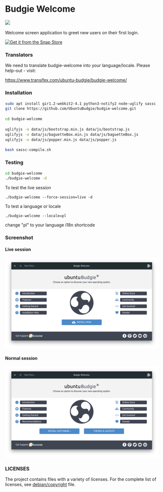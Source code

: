Budgie Welcome
==============

[![](https://opencollective.com/ubuntubudgie/tiers/backer.svg?avatarHeight=96)](https://opencollective.com/ubuntubudgie)

Welcome screen application to greet new users on their first login.

[![Get it from the Snap Store](https://snapcraft.io/static/images/badges/en/snap-store-white.svg)](https://snapcraft.io/ubuntu-budgie-welcome)

### Translators

We need to translate budgie-welcome into your language/locale.  Please
help-out - visit:

https://www.transifex.com/ubuntu-budgie/budgie-welcome/

### Installation

```sh
sudo apt install gir1.2-webkit2-4.1 python3-notify2 node-uglify sassc
git clone https://github.com/UbuntuBudgie/budgie-welcome.git

cd budgie-welcome

uglifyjs -o data/js/bootstrap.min.js data/js/bootstrap.js
uglifyjs -o data/js/baguetteBox.min.js data/js/baguetteBox.js
uglifyjs -o data/js/popper.min.js data/js/popper.js

bash sassc-compile.sh
```

### Testing

```sh
cd budgie-welcome
./budgie-welcome -d
```

To test the live session

    ./budgie-welcome --force-session=live -d
    
To test a language or locale

    ./budgie-welcome --locale=pl
    
change "pl" to your language i18n shortcode

### Screenshot
#### Live session
![Screenshot of Budgie Remix Welcome App](https://raw.githubusercontent.com/UbuntuBudgie/budgie-welcome/master/screenshot-live-session.png)

#### Normal session
![Screenshot of Budgie Remix Welcome App](https://raw.githubusercontent.com/UbuntuBudgie/budgie-welcome/master/screenshot-normal-session.png)

### LICENSES
  The project contains files with a variety of licenses.
  For the complete list of licenses, see [debian/copyright](https://github.com/budgie-remix/budgie-welcome/blob/master/debian/copyright) file.
